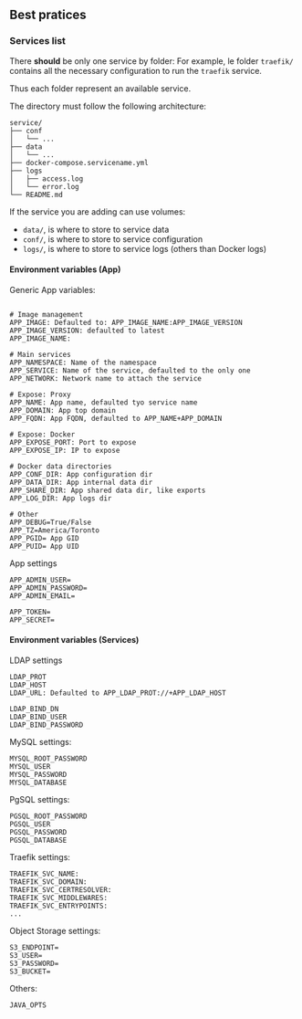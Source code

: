

## Best pratices

### Services list
There **should** be only one service by folder:
For example, le folder `traefik/` contains all the necessary configuration to
run the `traefik` service.

Thus each folder represent an available service.

The directory must follow the following architecture:
```
service/
├── conf
│   └── ...
├── data
│   └── ...
├── docker-compose.servicename.yml
├── logs
│   ├── access.log
│   └── error.log
└── README.md
```

If the service you are adding can use volumes:
 - `data/`, is where to store to service data
 - `conf/`, is where to store to service configuration
 - `logs/`, is where to store to service logs (others than Docker logs)


#### Environment variables (App)

Generic App variables:
```

# Image management
APP_IMAGE: Defaulted to: APP_IMAGE_NAME:APP_IMAGE_VERSION
APP_IMAGE_VERSION: defaulted to latest
APP_IMAGE_NAME:

# Main services
APP_NAMESPACE: Name of the namespace
APP_SERVICE: Name of the service, defaulted to the only one
APP_NETWORK: Network name to attach the service

# Expose: Proxy
APP_NAME: App name, defaulted tyo service name
APP_DOMAIN: App top domain
APP_FQDN: App FQDN, defaulted to APP_NAME+APP_DOMAIN

# Expose: Docker
APP_EXPOSE_PORT: Port to expose
APP_EXPOSE_IP: IP to expose

# Docker data directories
APP_CONF_DIR: App configuration dir
APP_DATA_DIR: App internal data dir
APP_SHARE_DIR: App shared data dir, like exports
APP_LOG_DIR: App logs dir

# Other
APP_DEBUG=True/False
APP_TZ=America/Toronto
APP_PGID= App GID
APP_PUID= App UID

```

App settings
```
APP_ADMIN_USER=
APP_ADMIN_PASSWORD=
APP_ADMIN_EMAIL=

APP_TOKEN=
APP_SECRET=
```

#### Environment variables (Services)

LDAP settings
```
LDAP_PROT
LDAP_HOST
LDAP_URL: Defaulted to APP_LDAP_PROT://+APP_LDAP_HOST

LDAP_BIND_DN
LDAP_BIND_USER
LDAP_BIND_PASSWORD
```

MySQL settings:
```
MYSQL_ROOT_PASSWORD
MYSQL_USER
MYSQL_PASSWORD
MYSQL_DATABASE
```

PgSQL settings:
```
PGSQL_ROOT_PASSWORD
PGSQL_USER
PGSQL_PASSWORD
PGSQL_DATABASE
```

Traefik settings:
```
TRAEFIK_SVC_NAME:
TRAEFIK_SVC_DOMAIN:
TRAEFIK_SVC_CERTRESOLVER:
TRAEFIK_SVC_MIDDLEWARES:
TRAEFIK_SVC_ENTRYPOINTS:
...
```

Object Storage settings:
```
S3_ENDPOINT=
S3_USER=
S3_PASSWORD=
S3_BUCKET=
```

Others:
```
JAVA_OPTS
```
